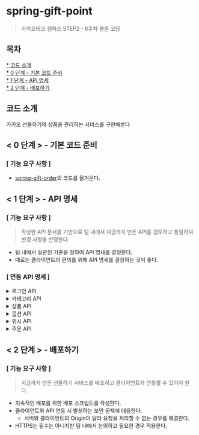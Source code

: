 # spring-gift-point
> 카카오테크 캠퍼스 STEP2 - 6주차 클론 코딩
 
## 목차
[* 코드 소개](#코드-소개)<br>
[* 0 단계 - 기본 코드 준비](#-0-단계----기본-코드-준비)<br>
[* 1 단계 - API 명세](#-1-단계----api-명세)<br>
[* 2 단계 - 배포하기](#-2-단계----배포하기)<br>

## 코드 소개
카카오 선물하기의 상품을 관리하는 서비스를 구현해본다

## < 0 단계 > - 기본 코드 준비
### [ 기능 요구 사항 ]
- [spring-gift-order](https://github.com/chris0825/spring-gift-order.git)의 코드를 옮겨온다.

## < 1 단계 > - API 명세
### [ 기능 요구 사항 ]
> 작성한 API 문서를 기반으로 팀 내에서 지금까지 만든 API를 검토하고 통일하여 변경 사항을 반영한다.
- 팀 내에서 일관된 기준을 정하여 API 명세를 결정한다.
- 때로는 클라이언트의 편의를 위해 API 명세를 결정하는 것이 좋다.

### [ 연동 API 명세 ]
<details>
<summary> 로그인 API </summary>

### 카카오 로그인 및 회원 가입 (Authorize code & access token)
- request
> GET /kakao/login HTTP/1.1
- rseponse
```json
{
	"token": "String"
}
```
### 로그인 이후 HTTP 헤더에 로그인 시 발급된 토큰을 포함한 인증 헤더가 존재하여야 한다.
> Authorization: Bearer {token}
</details>
<details>
<summary> 카테고리 API </summary>

### 카테고리 목록 조회
- request
> GET /api/categories HTTP/1.1
- response
```json
HTTP/1.1 200 OK
Content-Type: application/json
[
  {
    "id": Long,
    "name": "String",
    "color": "String",
    "imageUrl": "String",
    "description": "String"
  }
]
```
</details>
<details>
<summary> 상품 API </summary>

### 상품 상세 조회
- request
> GET /api/products/{productId} HTTP/1.1
- response
```json
HTTP/1.1 200 OK
Content-Type: application/json
{
	"name": "String",
	"price": "int",
	"imageUrl": "String",
	"categoryId": "Long"
}
```
### 전체 상품 목록 조회
- request
> GET /api/products?page=0&size=10&sort=name,asc&categoryId=1 HTTP/1.1
- response
```json
HTTP/1.1 200 OK
Content-Type: application/json
[
  {
    "id": Long,
    "name": "String",
    "price": "int",
    "imageUrl": "String",
    "categoryId": "Long"
  }
]
```
</details>
<details>
<summary> 옵션 API </summary>

### 상품 하위 옵션 조회
- request
> GET /api/products/{productId}/options HTTP/1.1
- response
```json
HTTP/1.1 200 OK
Content-Type: application/json
[
	{
		"id": "Long",
		"name": "String",
		"quantity": "int"
	}
]
```
</details>
<details>
<summary> 위시 API </summary>

### 위시 상품 추가
- request
```json
POST /api/wishes HTTP/1.1
Content-Type: application/json
Authorization: Bearer {token}
{
	"productId": "Long"
}
```
- response
```json
HTTP/1.1 201 CREATED
Content-Type: application/json
{
	"productId": "Long"
}
```
### 위시 상품 삭제
- request
> DELETE /api/wishes/{productId} HTTP/1.1
- response
```json
HTTP/1.1 204 NO_CONTENT
```
### 위시 리스트 조회
- request
> GET /api/wishes?page=0&size=10&sort=createdDate,desc HTTP/1.1
- response
```json
HTTP/1.1 200 OK
Content-Type: application/json
[
	{
		"id": "Long",
		"product": {
			"id": "Long",
			"name": "String",
			"price": "int",
			"imageUrl": "String"
		}
	}
]
```
</details>
<details>
<summary> 주문 API </summary>
### 주문하기
- request
```json
POST /api/orders HTTP/1.1
Content-Type: application/json
Authorization: Bearer {token}
{
	"optionId": "Long",
	"quantity": "int",
	"message": "String"
}
```
- response
```json
HTTP/1.1 200 OK
Content-Type: application/json
{
	"id": "Long",
	"optionId": "Long",
	"quantity": "int",
	"orderDateTime": "YYYY-MM-DDTHH:MM:SS",
	"message": "String"
}
```
### 주문 목록 조회
- request
> GET /api/orders?page=0&size=10&sort=orderDateTime,desc HTTP/1.1
- response
```json
HTTP/1.1 200 OK
Content-Type: application/json
[
	{
		"id": "Long",
		"optionId": "Long",
		"quantity": "int",
		"orderDateTime": "YYYY-MM-DDTHH:MM:SS",
		"message": "String"
	}
]
```
</details>

## < 2 단계 > - 배포하기
### [ 기능 요구 사항 ]
> 지금까지 만든 선물하기 서비스를 배포하고 클라이언트와 연동할 수 있어야 한다.
- 지속적인 배포를 위한 배포 스크립트를 작성한다.
- 클라이언트와 API 연동 시 발생하는 보안 문제에 대응한다.
  - 서버와 클라이언트의 Origin이 달라 요청을 처리할 수 없는 경우를 해결한다.
- HTTPS는 필수는 아니지만 팀 내에서 논의하고 필요한 경우 적용한다.